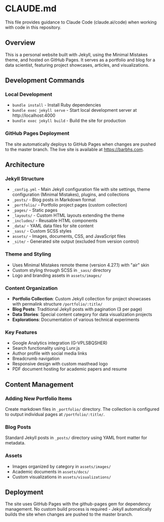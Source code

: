 # CLAUDE.md

This file provides guidance to Claude Code (claude.ai/code) when working with code in this repository.

## Overview

This is a personal website built with Jekyll, using the Minimal Mistakes theme, and hosted on GitHub Pages. It serves as a portfolio and blog for a data scientist, featuring project showcases, articles, and visualizations.

## Development Commands

### Local Development
- `bundle install` - Install Ruby dependencies
- `bundle exec jekyll serve` - Start local development server at http://localhost:4000
- `bundle exec jekyll build` - Build the site for production

### GitHub Pages Deployment
The site automatically deploys to GitHub Pages when changes are pushed to the master branch. The live site is available at https://barbhs.com.

## Architecture

### Jekyll Structure
- `_config.yml` - Main Jekyll configuration file with site settings, theme configuration (Minimal Mistakes), plugins, and collections
- `_posts/` - Blog posts in Markdown format
- `_portfolio/` - Portfolio project pages (custom collection)
- `_pages/` - Static pages
- `_layouts/` - Custom HTML layouts extending the theme
- `_includes/` - Reusable HTML components
- `_data/` - YAML data files for site content
- `_sass/` - Custom SCSS styles
- `assets/` - Images, documents, CSS, and JavaScript files
- `_site/` - Generated site output (excluded from version control)

### Theme and Styling
- Uses Minimal Mistakes remote theme (version 4.27.1) with "air" skin
- Custom styling through SCSS in `_sass/` directory
- Logo and branding assets in `assets/images/`

### Content Organization
- **Portfolio Collection**: Custom Jekyll collection for project showcases with permalink structure `/portfolio/:title/`
- **Blog Posts**: Traditional Jekyll posts with pagination (3 per page)
- **Data Stories**: Special content category for data visualization projects
- **Explorations**: Documentation of various technical experiments

### Key Features
- Google Analytics integration (G-VPLSBQSHER)
- Search functionality using Lunr.js
- Author profile with social media links
- Breadcrumb navigation
- Responsive design with custom masthead logo
- PDF document hosting for academic papers and resume

## Content Management

### Adding New Portfolio Items
Create markdown files in `_portfolio/` directory. The collection is configured to output individual pages at `/portfolio/:title/`.

### Blog Posts
Standard Jekyll posts in `_posts/` directory using YAML front matter for metadata.

### Assets
- Images organized by category in `assets/images/`
- Academic documents in `assets/docs/`
- Custom visualizations in `assets/visualizations/`

## Deployment

The site uses GitHub Pages with the github-pages gem for dependency management. No custom build process is required - Jekyll automatically builds the site when changes are pushed to the master branch.